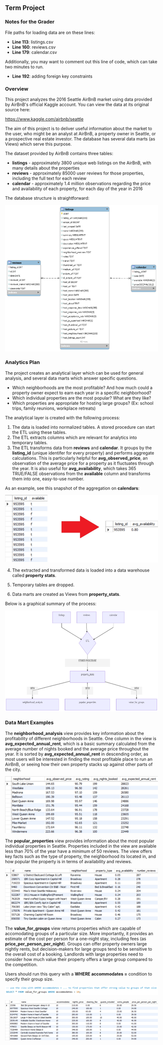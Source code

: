 ## Term Project

### Notes for the Grader

File paths for loading data are on these lines:
+ **Line 113**: listings.csv
+ **Line 160**: reviews.csv
+ **Line 179**: calendar.csv

Additionally, you may want to comment out this line of code, which can take two minutes to run.
+ **Line 192**: adding foreign key constraints

### Overview

This project analyzes the 2016 Seattle AirBnB market using data provided by AirBnB's official Kaggle account. You can view the data at its original source here:

https://www.kaggle.com/airbnb/seattle

The aim of this project is to deliver useful information about the market to the user, who might be an analyst at AirBnB, a property owner in Seattle, or a prospective real estate investor. The database has several data marts (as Views) which serve this purpose.

The dataset provided by AirBnB contains three tables:

+ **listings** - approximately 3800 unique web listings on the AirBnB, with many details about the properties  
+ **reviews** - approximately 85000 user reviews for those properties, including the full text for each review  
+ **calendar** - approximately 1.4 million observations regarding the price and availability of each property, for each day of the year in 2016  

The database structure is straightforward:

![Database Diagram](/term/ERD_airbnb_seattle.png)


### Analytics Plan

The project creates an analytical layer which can be used for general analysis, and several data marts which answer specific questions.

+ Which neighborhoods are the most profitable? And how much could a property owner expect to earn each year in a specific neighborhood?
+ Which individual properties are the most popular? What are they like?
+ Which properties are appropriate for hosting large groups? (Ex: school trips, family reunions, workplace retreats)  

The analytical layer is created with the following process:  
  
1. The data is loaded into normalized tables. A stored procedure can start the ETL using these tables.
2. The ETL extracts columns which are relevant for analytics into temporary tables.
3. The ETL transforms data from **reviews** and **calendar**. It groups by the **listing_id** (unique identifer for every property) and performs aggregate calculations. This is particularly helpful for **avg_observed_price**, an observation of the average price for a property as it fluctuates through the year. It is also useful for **avg_availability**, which takes 365 TRUE/FALSE observations from the **available** column and transforms them into one, easy-to-use number.

As an example, see this snapshot of the aggregation on **calendars**:

![creation of avg_availability column](https://github.com/joyce-john/DE1/blob/master/term/screenshots/ETL_calendar_transform.jpg)


4. The extracted and transformed data is loaded into a data warehouse called **property stats**.

5. Temporary tables are dropped.

6. Data marts are created as Views from **property_stats**.


Below is a graphical summary of the process:

![analytics_plan](https://github.com/joyce-john/DE1/blob/master/term/analytics_plan.png)


### Data Mart Examples



The **neighborhood_analysis** view provides key information about the profitability of different neighborhoods in Seattle. One column in the view is **avg_expected_annual_rent**, which is a basic summary calculated from the average number of nights booked and the average price throughout the year. It is sorted by **avg_expected_annual_rent** in descending order, as most users will be interested in finding the most profitable place to run an AirBnB, or seeing how their own property stacks up against other parts of the city.

![neighborhood_analysis](https://github.com/joyce-john/DE1/blob/master/term/screenshots/neighborhood_analysis_view.jpg)



The **popular_properties** view provides information about the most popular individual properties in Seattle. Properties included in the view are available less than 70% of the year have a minimum of 50 reviews. The view offers key facts such as the type of property, the neighborhood its located in, and how popular the property is in terms of availability and reviews.

![popular_properties](https://github.com/joyce-john/DE1/blob/master/term/screenshots/popular_properties_view.jpg)



The **value_for_groups** view returns properties which are capable of accomodating groups of a particular size. More importantly, it provides an estimate of the cost per person for a one-night stay, including fees (as **price_per_person_per_night**). Groups can offer property owners large nightly rents, but decision-makers for large groups tend to be sensitive to the overall cost of a booking. Landlords with large properties need to consider how much value their property offers a large group compared to the competition.   

Users should run this query with a **WHERE accommodates =** condition to specify their group size.


![value_for_groups_query](https://github.com/joyce-john/DE1/blob/master/term/screenshots/value_for_groups_query.jpg)

![value_for_groups_view](https://github.com/joyce-john/DE1/blob/master/term/screenshots/value_for_groups_view.jpg)

	



